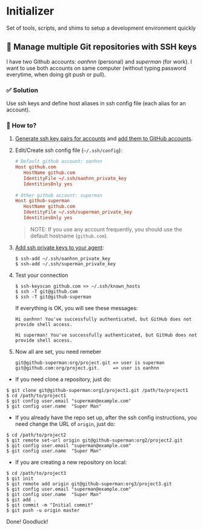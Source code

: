 # Initializer

Set of tools, scripts, and shims to setup a development environment quickly

## 🔑 Manage multiple Git repositories with SSH keys

I have two Github accounts: *oanhnn* (personal) and *superman* (for work).
I want to use both accounts on same computer (without typing password everytime, when doing git push or pull).

### ✅ Solution

Use ssh keys and define host aliases in ssh config file (each alias for an account).

### 📝 How to?

1. [Generate ssh key pairs for accounts](https://help.github.com/articles/generating-a-new-ssh-key/) and [add them to GitHub accounts](https://help.github.com/articles/adding-a-new-ssh-key-to-your-github-account/).

2. Edit/Create ssh config file (`~/.ssh/config`):

   ```conf
   # Default github account: oanhnn
   Host github.com
      HostName github.com
      IdentityFile ~/.ssh/oanhnn_private_key
      IdentitiesOnly yes
      
   # Other github account: superman
   Host github-superman
      HostName github.com
      IdentityFile ~/.ssh/superman_private_key
      IdentitiesOnly yes
   ```
   
   > NOTE: If you use any account frequently, you should use the default hostname (`github.com`).
   
3. [Add ssh private keys to your agent](https://help.github.com/articles/adding-a-new-ssh-key-to-the-ssh-agent/):

   ```shell
   $ ssh-add ~/.ssh/oanhnn_private_key
   $ ssh-add ~/.ssh/superman_private_key
   ```

4. Test your connection

   ```shell
   $ ssh-keyscan github.com >> ~/.ssh/known_hosts
   $ ssh -T git@github.com
   $ ssh -T git@github-superman
   ```

   If everything is OK, you will see these messages:

   ```shell
   Hi oanhnn! You've successfully authenticated, but GitHub does not provide shell access.
   ```
   
   ```shell
   Hi superman! You've successfully authenticated, but GitHub does not provide shell access.
   ```

5. Now all are set, you need remeber 

   ```
   git@github-superman:org/project.git => user is superman
   git@github.com:org/project.git.     => user is oanhnn
   ```

  - If you need clone a repository, just do:

   ```shell
   $ git clone git@github-superman:org1/project1.git /path/to/project1
   $ cd /path/to/project1
   $ git config user.email "superman@example.com"
   $ git config user.name  "Super Man"
   ```

   - If you already have the repo set up, after the ssh config instructions, you need change the URL of `origin`, just do:

   ```
   $ cd /path/to/project2
   $ git remote set-url origin git@github-superman:org2/project2.git
   $ git config user.email "superman@example.com"
   $ git config user.name  "Super Man"
   ```

   - If you are creating a new repository on local:

   ```
   $ cd /path/to/project3
   $ git init
   $ git remote add origin git@github-superman:org3/project3.git
   $ git config user.email "superman@example.com"
   $ git config user.name  "Super Man"
   $ git add .
   $ git commit -m "Initial commit"
   $ git push -u origin master
   ```

Done! Goodluck!

